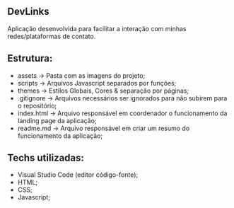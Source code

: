 ## DevLinks

Aplicação desenvolvida para facilitar a interação com minhas redes/plataformas de contato.

## Estrutura:

- assets -> Pasta com as imagens do projeto;
- scripts -> Arquivos Javascript separados por funções;
- themes -> Estilos Globais, Cores & separação por páginas;
- .gitignore -> Arquivos necessários ser ignorados para não subirem para o repositório;
- index.html -> Arquivo responsável em coordenador o funcionamento da landing page da aplicação;
- readme.md -> Arquivo responsável em criar um resumo do funcionamento da aplicação;

## Techs utilizadas:

- Visual Studio Code (editor código-fonte);
- HTML;
- CSS;
- Javascript;